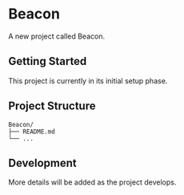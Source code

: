 # Beacon

A new project called Beacon.

## Getting Started

This project is currently in its initial setup phase.

## Project Structure

```
Beacon/
├── README.md
└── ...
```

## Development

More details will be added as the project develops.
